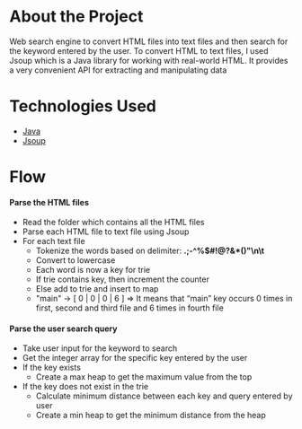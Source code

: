 # About the Project

Web search engine to convert HTML files into text files and then search for the keyword entered by the user. To convert HTML to text files, I used Jsoup which is a Java library for working with real-world HTML. It provides a very convenient API for extracting and manipulating data

# Technologies Used

- [Java](https://java.com/en/download/)
- [Jsoup](https://jsoup.org/)

# Flow

#### Parse the HTML files
- Read the folder which contains all the HTML files
- Parse each HTML file to text file using Jsoup
- For each text file
  - Tokenize the words based on delimiter: <b> .;-^%\$#!@?&\*()\"\n\t</b>
  - Convert to lowercase
  - Each word is now a key for trie
  - If trie contains key, then increment the counter
  - Else add to trie and insert to map
  - "main" -> [ 0 | 0 | 0 | 6 ] => It means that “main” key occurs 0 times in first, second and third file and 6 times in fourth file

#### Parse the user search query

- Take user input for the keyword to search
- Get the integer array for the specific key entered by the user
- If the key exists
  - Create a max heap to get the maximum value from the top
- If the key does not exist in the trie
  - Calculate minimum distance between each key and query entered by user
  - Create a min heap to get the minimum distance from the heap
